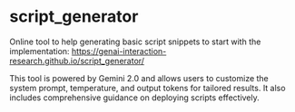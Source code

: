 # script_generator
Online tool to help generating basic script snippets to start with the implementation: https://genai-interaction-research.github.io/script_generator/

This tool is powered by Gemini 2.0 and allows users to customize the system prompt, temperature, and output tokens for tailored results. It also includes comprehensive guidance on deploying scripts effectively.
